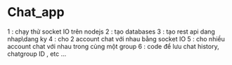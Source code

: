 # Chat_app
1 : chạy thử socket IO trên nodejs 
2 : tạo databases 
3 : tạo rest api dang nhap\dang ky
4 : cho 2 account chat với nhau bằng socket IO
5 : cho nhiều account chat với nhau trong cùng một group
6 : code để lưu chat history, chatgroup ID , etc ...
 
